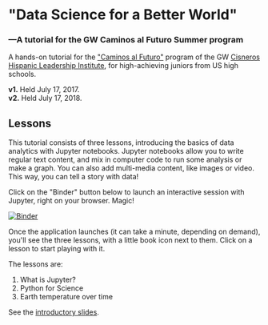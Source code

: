 # "Data Science for a Better World"
### —A tutorial for the GW Caminos al Futuro Summer program
A hands-on tutorial for the ["Caminos al Futuro"](https://summer.gwu.edu/caminos) program of the GW [Cisneros Hispanic Leadership Institute](https://cisneros.columbian.gwu.edu/), for high-achieving juniors from US high schools. 

**v1.** Held July 17, 2017.  
**v2.** Held July 17, 2018.

## Lessons

This tutorial consists of three lessons, introducing the basics of data analytics with Jupyter notebooks.
Jupyter notebooks allow you to write regular text content, and mix in computer code to run some analysis or make a graph.
You can also add multi-media content, like images or video. This way, you can tell a story with data!

Click on the "Binder" button below to launch an interactive session with Jupyter, right on your browser. Magic!

[![Binder](https://mybinder.org/badge.svg)](https://mybinder.org/v2/gh/barbagroup/Caminos/master)

Once the application launches (it can take a minute, depending on demand), you'll see the three lessons, with a little book icon next to them. Click on a lesson to start playing with it.

The lessons are:

1. What is Jupyter?
2. Python for Science
3. Earth temperature over time

See the [introductory slides](https://slides.com/labarba/dsbetterworld/#/).
